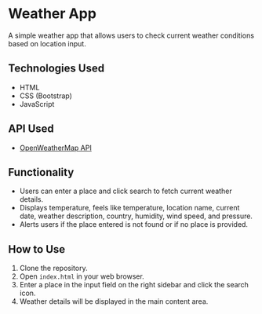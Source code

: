 # Weather App

A simple weather app that allows users to check current weather conditions based on location input.

## Technologies Used
- HTML
- CSS (Bootstrap)
- JavaScript

## API Used
- [OpenWeatherMap API](https://openweathermap.org/api)

## Functionality
- Users can enter a place and click search to fetch current weather details.
- Displays temperature, feels like temperature, location name, current date, weather description, country, humidity, wind speed, and pressure.
- Alerts users if the place entered is not found or if no place is provided.

## How to Use
1. Clone the repository.
2. Open `index.html` in your web browser.
3. Enter a place in the input field on the right sidebar and click the search icon.
4. Weather details will be displayed in the main content area.
